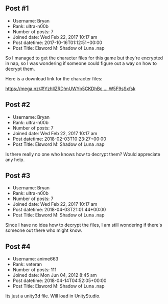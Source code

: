 ## Post #1
- Username: Bryan
- Rank: ultra-n00b
- Number of posts: 7
- Joined date: Wed Feb 22, 2017 10:17 am
- Post datetime: 2017-10-16T01:12:51+00:00
- Post Title: Elsword M: Shadow of Luna .nap

So I managed to get the character files for this game but they're encrypted in nap, so I was wondering if someone could figure out a way on how to decrypt them.

Here is a download link for the character files:

[https://mega.nz/#!YzhllZRD!mUWYp5CKDhBc ... W5F9sSxfsk](https://mega.nz/#!YzhllZRD!mUWYp5CKDhBcjnXGX7uSD9jc89no_IGStW5F9sSxfsk)
## Post #2
- Username: Bryan
- Rank: ultra-n00b
- Number of posts: 7
- Joined date: Wed Feb 22, 2017 10:17 am
- Post datetime: 2018-02-03T10:23:27+00:00
- Post Title: Elsword M: Shadow of Luna .nap

Is there really no one who knows how to decrypt them? Would appreciate any help.
## Post #3
- Username: Bryan
- Rank: ultra-n00b
- Number of posts: 7
- Joined date: Wed Feb 22, 2017 10:17 am
- Post datetime: 2018-04-03T21:01:44+00:00
- Post Title: Elsword M: Shadow of Luna .nap

Since I have no idea how to decrypt the files, I am still wondering if there's someone out there who might know.
## Post #4
- Username: anime663
- Rank: veteran
- Number of posts: 111
- Joined date: Mon Jun 04, 2012 8:45 am
- Post datetime: 2018-04-14T04:52:05+00:00
- Post Title: Elsword M: Shadow of Luna .nap

Its just a unity3d file. Will load in UnityStudio.
